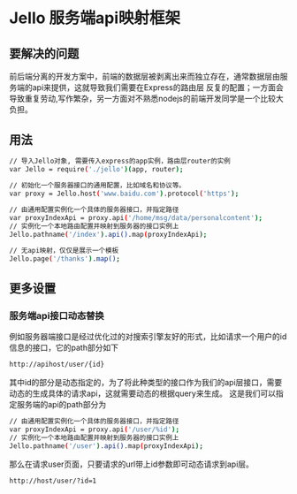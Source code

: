 # Jello 服务端api映射框架

## 要解决的问题 

前后端分离的开发方案中，前端的数据层被剥离出来而独立存在，通常数据层由服务端的api来提供，这就导致我们需要在Express的路由层
反复的配置；一方面会导致重复劳动,写作繁杂，另一方面对不熟悉nodejs的前端开发同学是一个比较大负担。

## 用法

```bash
// 导入Jello对象, 需要传入express的app实例，路由层router的实例
var Jello = require('./jello')(app, router);
	
// 初始化一个服务器接口的通用配置，比如域名和协议等。
var proxy = Jello.host('www.baidu.com').protocol('https');

// 由通用配置实例化一个具体的服务器接口，并指定路径 
var proxyIndexApi = proxy.api('/home/msg/data/personalcontent');
// 实例化一个本地路由配置并映射到服务器的接口实例上
Jello.pathname('/index').api().map(proxyIndexApi);

// 无api映射，仅仅是展示一个模板
Jello.page('/thanks').map();

```

## 更多设置

### 服务端api接口动态替换
例如服务器端接口是经过优化过的对搜索引擎友好的形式，比如请求一个用户的id信息的接口，它的path部分如下

```bash
http://apihost/user/{id}
```

其中id的部分是动态指定的，为了将此种类型的接口作为我们的api层接口，需要动态的生成具体的请求api，这就需要动态的根据query来生成。
这是我们可以指定服务端的api的path部分为

```bash
// 由通用配置实例化一个具体的服务器接口，并指定路径 
var proxyIndexApi = proxy.api('/user/%id');
// 实例化一个本地路由配置并映射到服务器的接口实例上
Jello.pathname('/user').api().map(proxyIndexApi);
```

那么在请求user页面，只要请求的url带上id参数即可动态请求到api层。
```bash
http://host/user/?id=1
```
